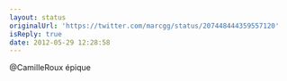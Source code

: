 ```yaml
---
layout: status
originalUrl: 'https://twitter.com/marcgg/status/207448444359557120'
isReply: true
date: 2012-05-29 12:28:58
---
```


@CamilleRoux épique
